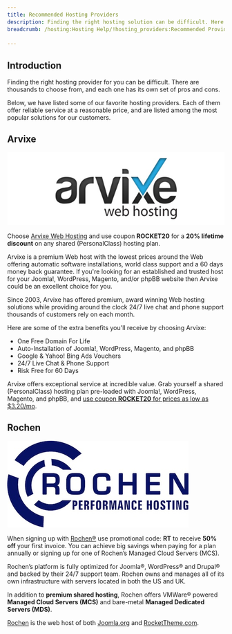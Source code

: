 ```yaml
---
title: Recommended Hosting Providers
description: Finding the right hosting solution can be difficult. Here is our list of recommended providers.
breadcrumb: /hosting:Hosting Help/!hosting_providers:Recommended Providers/

---
```


Introduction
-----

Finding the right hosting provider for you can be difficult. There are thousands to choose from, and each one has its own set of pros and cons.

Below, we have listed some of our favorite hosting providers. Each of them offer reliable service at a reasonable price, and are listed among the most popular solutions for our customers.

Arvixe
-----

![Arvixe][logo_arvixe]

Choose [Arvixe Web Hosting][arvixe] and use coupon **ROCKET20** for a **20% lifetime discount** on any shared (PersonalClass) hosting plan. 

Arvixe is a premium Web host with the lowest prices around the Web offering automatic software installations, world class support and a 60 days money back guarantee. If you're looking for an established and trusted host for your Joomla!, WordPress, Magento, and/or phpBB website then Arvixe could be an excellent choice for you. 

Since 2003, Arvixe has offered premium, award winning Web hosting solutions while providing around the clock 24/7 live chat and phone support thousands of customers rely on each month.

Here are some of the extra benefits you'll receive by choosing Arvixe:

* One Free Domain For Life
* Auto-Installation of Joomla!, WordPress, Magento, and phpBB
* Google & Yahoo! Bing Ads Vouchers
* 24/7 Live Chat & Phone Support
* Risk Free for 60 Days

Arvixe offers exceptional service at incredible value. Grab yourself a shared (PersonalClass) hosting plan pre-loaded with Joomla!, WordPress, Magento, and phpBB, and [use coupon **ROCKET20** for prices as low as $3.20/mo][arvixe].

Rochen
-----

![Rochen][rochen]

When signing up with [Rochen®](http://www.rochenhost.com/) use promotional code: **RT** to receive **50% off** your first invoice.  You can achieve big savings when paying for a plan annually or signing up for one of Rochen’s Managed Cloud Servers (MCS).

Rochen’s platform is fully optimized for Joomla®, WordPress® and Drupal® and backed by their 24/7 support team. Rochen owns and manages all of its own infrastructure with servers located in both the US and UK.

In addition to **premium shared hosting**, Rochen offers VMWare® powered **Managed Cloud Servers (MCS)** and bare-metal **Managed Dedicated Servers (MDS)**.

[Rochen](http://www.rochenhost.com/) is the web host of both [Joomla.org](http://joomla.org) and [RocketTheme.com](http://www.rockettheme.com).

[arvixe]: http://www.arvixe.com/rockettheme-hosting?utm_campaign=Documentation&utm_medium=showcase&utm_source=rockettheme.com
[logo_arvixe]: assets/logo_arvixe2.jpeg
[rochen]: assets/rochen.jpg
